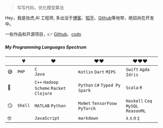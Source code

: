 > 写写代码，优化模型算法

Hey，我是张虎,AI 工程师, 多出没于[博客](https://blog.csdn.net/mrjkzhangma)、[知乎](https://www.zhihu.com/people/qiu-feng-2-80/activities)、[Github](http://github.com/murufeng)等地带，绝招尚在开发中。


一些作品和开源项目，👉 [Github](http://github.com/murufeng)、[csdn](https://blog.csdn.net/mrjkzhangma)

##### My Programming Languages Spectrum

|     | 💔️           | ❤️ ️                                          | ❤️❤️ ️                                          | ❤️❤️❤️ ️                                      |
| --- | ------------- | --------------------------------------------- | ----------------------------------------------- | --------------------------------------------- |
| 😅  | `PHP`         | `C`  <br> `Java`                       | `Kotlin` `Dart` `MIPS`                          | `Swift` `Agda` `Idris`                        |
| 🧐  |               | `C++` `Hadoop` <br> `Scheme` `Racket` `Clojure` | `Python` `C#` `Typed Py` <br> `Spark` | `Scala` `R`                                |
| 😏  | `Shell`       | `MATLAB` `Python`                               | `MxNet` `TensorFoow` `PyTorch`                      | `Haskell` `Coq` <br>  `MySQL` `ReasonML`|
| 🤓  |               | `JavaScript`                                  | `markdown`                               | `λ` `Λ` `Π` `Σ`                               |
